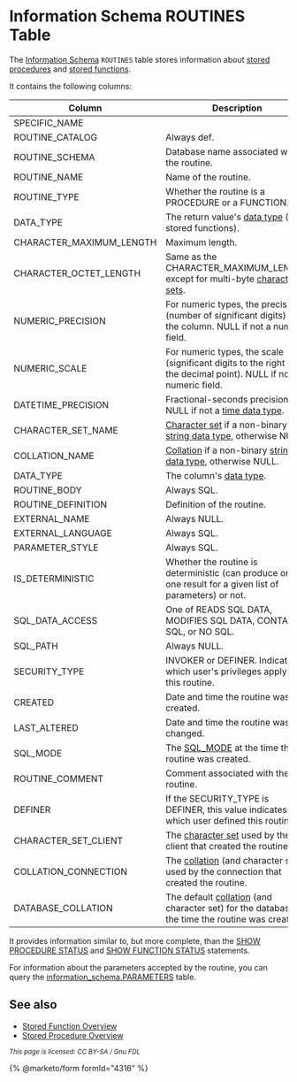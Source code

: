 # Information Schema ROUTINES Table

The [Information Schema](../) `ROUTINES` table stores information about [stored procedures](../../../../server-usage/stored-routines/stored-procedures/) and [stored functions](../../../../server-usage/stored-routines/stored-functions/).

It contains the following columns:

| Column                     | Description                                                                                                                                                        |
| -------------------------- | ------------------------------------------------------------------------------------------------------------------------------------------------------------------ |
| SPECIFIC\_NAME             |                                                                                                                                                                    |
| ROUTINE\_CATALOG           | Always def.                                                                                                                                                        |
| ROUTINE\_SCHEMA            | Database name associated with the routine.                                                                                                                         |
| ROUTINE\_NAME              | Name of the routine.                                                                                                                                               |
| ROUTINE\_TYPE              | Whether the routine is a PROCEDURE or a FUNCTION.                                                                                                                  |
| DATA\_TYPE                 | The return value's [data type](../../../data-types/) (for stored functions).                                                                                       |
| CHARACTER\_MAXIMUM\_LENGTH | Maximum length.                                                                                                                                                    |
| CHARACTER\_OCTET\_LENGTH   | Same as the CHARACTER\_MAXIMUM\_LENGTH except for multi-byte [character sets](../../../data-types/string-data-types/character-sets/).                              |
| NUMERIC\_PRECISION         | For numeric types, the precision (number of significant digits) for the column. NULL if not a numeric field.                                                       |
| NUMERIC\_SCALE             | For numeric types, the scale (significant digits to the right of the decimal point). NULL if not a numeric field.                                                  |
| DATETIME\_PRECISION        | Fractional-seconds precision, or NULL if not a [time data type](../../../data-types/date-and-time-data-types/).                                                    |
| CHARACTER\_SET\_NAME       | [Character set](../../../data-types/string-data-types/character-sets/) if a non-binary [string data type](../../../data-types/string-data-types/), otherwise NULL. |
| COLLATION\_NAME            | [Collation](../../../data-types/string-data-types/character-sets/) if a non-binary [string data type](../../../data-types/string-data-types/), otherwise NULL.     |
| DATA\_TYPE                 | The column's [data type](../../../data-types/).                                                                                                                    |
| ROUTINE\_BODY              | Always SQL.                                                                                                                                                        |
| ROUTINE\_DEFINITION        | Definition of the routine.                                                                                                                                         |
| EXTERNAL\_NAME             | Always NULL.                                                                                                                                                       |
| EXTERNAL\_LANGUAGE         | Always SQL.                                                                                                                                                        |
| PARAMETER\_STYLE           | Always SQL.                                                                                                                                                        |
| IS\_DETERMINISTIC          | Whether the routine is deterministic (can produce only one result for a given list of parameters) or not.                                                          |
| SQL\_DATA\_ACCESS          | One of READS SQL DATA, MODIFIES SQL DATA, CONTAINS SQL, or NO SQL.                                                                                                 |
| SQL\_PATH                  | Always NULL.                                                                                                                                                       |
| SECURITY\_TYPE             | INVOKER or DEFINER. Indicates which user's privileges apply to this routine.                                                                                       |
| CREATED                    | Date and time the routine was created.                                                                                                                             |
| LAST\_ALTERED              | Date and time the routine was last changed.                                                                                                                        |
| SQL\_MODE                  | The [SQL\_MODE](../../../../server-management/variables-and-modes/sql-mode.md) at the time the routine was created.                                                |
| ROUTINE\_COMMENT           | Comment associated with the routine.                                                                                                                               |
| DEFINER                    | If the SECURITY\_TYPE is DEFINER, this value indicates which user defined this routine.                                                                            |
| CHARACTER\_SET\_CLIENT     | The [character set](../../../data-types/string-data-types/character-sets/) used by the client that created the routine.                                            |
| COLLATION\_CONNECTION      | The [collation](../../../data-types/string-data-types/character-sets/) (and character set) used by the connection that created the routine.                        |
| DATABASE\_COLLATION        | The default [collation](../../../data-types/string-data-types/character-sets/) (and character set) for the database, at the time the routine was created.          |

It provides information similar to, but more complete, than the [SHOW PROCEDURE STATUS](../../../sql-statements/administrative-sql-statements/show/show-procedure-status.md) and [SHOW FUNCTION STATUS](../../../sql-statements/administrative-sql-statements/show/show-function-status.md) statements.

For information about the parameters accepted by the routine, you can query the [information\_schema.PARAMETERS](information-schema-parameters-table.md) table.

## See also

* [Stored Function Overview](../../../../server-usage/stored-routines/stored-functions/stored-function-overview.md)
* [Stored Procedure Overview](../../../../server-usage/stored-routines/stored-procedures/stored-procedure-overview.md)

<sub>_This page is licensed: CC BY-SA / Gnu FDL_</sub>

{% @marketo/form formId="4316" %}
